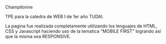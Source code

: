 Champitonne

TPE para la catedra de WEB I de 1er año TUDAI. 

La pagina fue realizada completamente utilizando los lenguajes de HTML, CSS y Javascript haciendo uso de la tematica "MOBILE FIRST" logrando asi que la misma sea RESPONSIVE.
